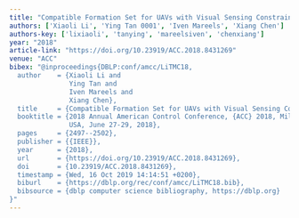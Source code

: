 ```yaml
---
title: "Compatible Formation Set for UAVs with Visual Sensing Constraint"
authors: ['Xiaoli Li', 'Ying Tan 0001', 'Iven Mareels', 'Xiang Chen']
authors-key: ['lixiaoli', 'tanying', 'mareelsiven', 'chenxiang']
year: "2018"
article-link: "https://doi.org/10.23919/ACC.2018.8431269"
venue: "ACC"
bibex: "@inproceedings{DBLP:conf/amcc/LiTMC18,
  author    = {Xiaoli Li and
               Ying Tan and
               Iven Mareels and
               Xiang Chen},
  title     = {Compatible Formation Set for UAVs with Visual Sensing Constraint},
  booktitle = {2018 Annual American Control Conference, {ACC} 2018, Milwaukee, WI,
               USA, June 27-29, 2018},
  pages     = {2497--2502},
  publisher = {{IEEE}},
  year      = {2018},
  url       = {https://doi.org/10.23919/ACC.2018.8431269},
  doi       = {10.23919/ACC.2018.8431269},
  timestamp = {Wed, 16 Oct 2019 14:14:51 +0200},
  biburl    = {https://dblp.org/rec/conf/amcc/LiTMC18.bib},
  bibsource = {dblp computer science bibliography, https://dblp.org}
}"
---
```

